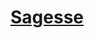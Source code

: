 ﻿---
!LinkItem
Link: abilities_wisdom_hd.md
NameLink: <!--NameLink-->[Sagesse](hd_abilities_wisdom.md)<!--/NameLink-->
Id: abilities_hd.md#sagesse
ParentLink: abilities_hd.md#utiliser-les-caractéristiques
Name: Sagesse
ParentName: Utiliser les caractéristiques
Attributes: {}
AttributesDictionary: >+
  {}

---




# [Sagesse](hd_abilities_wisdom.md)



